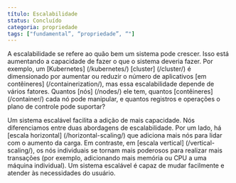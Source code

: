 ```yaml
---
título: Escalabilidade
status: Concluído
categoria: propriedade
tags: ["fundamental”, “propriedade”, “"]
---
```


A escalabilidade se refere ao quão bem um sistema pode crescer. 
Isso está aumentando a capacidade de fazer o que o sistema deveria fazer. 
Por exemplo, um [Kubernetes] (/kubernetes/) [cluster] (/cluster/) é dimensionado por 
aumentar ou reduzir o número de aplicativos [em contêineres] (/containerization/), 
mas essa escalabilidade depende de vários fatores. 
Quantos [nós] (/nodes/) ele tem, quantos [contêineres] (/container/) cada nó pode manipular, 
e quantos registros e operações o plano de controle pode suportar?

Um sistema escalável facilita a adição de mais capacidade. 
Nós diferenciamos entre duas abordagens de escalabilidade. 
Por um lado, há [escala horizontal] (/horizontal-scaling/) que adiciona mais nós para lidar com o aumento da carga. 
Em contraste, em [escala vertical] (/vertical-scaling/), os nós individuais se tornam mais poderosos para realizar mais transações 
(por exemplo, adicionando mais memória ou CPU a uma máquina individual). 
Um sistema escalável é capaz de mudar facilmente e atender às necessidades do usuário.
